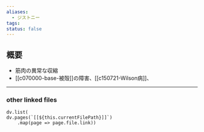 ```yaml
---
aliases:
  - ジストニー
tags: 
status: false
---
```

## 概要
- 筋肉の異常な収縮
- [[c070000-base-被殻]]の障害、[[c150721-Wilson病]]、
---
### other linked files
```dataviewjs
dv.list(
dv.pages(`[[${this.currentFilePath}]]`)
	.map(page => page.file.link))
```
